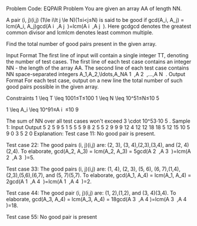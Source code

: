 Problem Code:
EQPAIR
Problem
You are given an array AA of length NN.

A pair (i, j)(i,j) (1\le i\lt j \le N)(1≤i<j≤N) is said to be good if gcd(A_i, A_j) = lcm(A_i, A_j)gcd(A 
i
​
 ,A 
j
​
 )=lcm(A 
i
​
 ,A 
j
​
 ). Here gcdgcd denotes the greatest common divisor and lcmlcm denotes least common multiple.

Find the total number of good pairs present in the given array.

Input Format
The first line of input will contain a single integer TT, denoting the number of test cases.
The first line of each test case contains an integer NN - the length of the array AA.
The second line of each test case contains NN space-separated integers A_1,A_2,\ldots,A_NA 
1
​
 ,A 
2
​
 ,…,A 
N
​
 .
Output Format
For each test case, output on a new line the total number of such good pairs possible in the given array.

Constraints
1 \leq T \leq 1001≤T≤100
1 \leq N \leq 10^51≤N≤10 
5
 
1 \leq A_i \leq 10^91≤A 
i
​
 ≤10 
9
 
The sum of NN over all test cases won't exceed 3 \cdot 10^53⋅10 
5
 .
Sample 1:
Input
Output
5
2
5 9
5
1 5 5 5 9
8
2 5 5 2 9 9 9 12
4
12 12 18 18
5
12 15 10 5 9
0
3
5
2
0
Explanation:
Test case 11: No good pair is present.

Test case 22: The good pairs (i, j)(i,j) are: (2, 3), (3, 4),(2,3),(3,4), and (2, 4)(2,4). To elaborate, gcd(A_2, A_3) = lcm(A_2, A_3) = 5gcd(A 
2
​
 ,A 
3
​
 )=lcm(A 
2
​
 ,A 
3
​
 )=5.

Test case 33: The good pairs (i, j)(i,j) are: (1, 4), (2, 3), (5, 6), (6, 7),(1,4),(2,3),(5,6),(6,7), and (5, 7)(5,7). To elaborate, gcd(A_1, A_4) = lcm(A_1, A_4) = 2gcd(A 
1
​
 ,A 
4
​
 )=lcm(A 
1
​
 ,A 
4
​
 )=2.

Test case 44: The good pair (i, j)(i,j) are: (1, 2),(1,2), and (3, 4)(3,4). To elaborate, gcd(A_3, A_4) = lcm(A_3, A_4) = 18gcd(A 
3
​
 ,A 
4
​
 )=lcm(A 
3
​
 ,A 
4
​
 )=18.

Test case 55: No good pair is present
